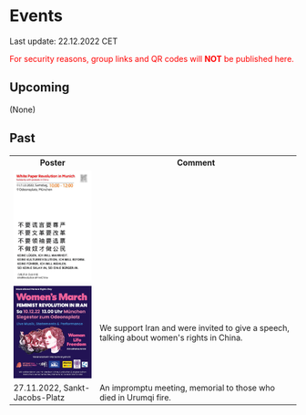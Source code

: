 # Events

Last update: 22.12.2022 CET

<font color="red">For security reasons, group links and QR codes will <b>NOT</b> be published here.</font>

## Upcoming

(None)

## Past

<table>
  <tr>
    <th>Poster</th><th>Comment</th>
  </tr>
  <tr>
    <td width="30%"><img src="poster/muc/221217.jpeg"></img></td><td></td>
  </tr>
	<tr>
    <td width="30%"><img src="poster/muc/221210.JPG"></img></td><td>We support Iran and were invited to give a speech, talking about women's rights in China.</td>
  </tr>
	<tr>
    <td width="30%">27.11.2022, Sankt-Jacobs-Platz</td><td>An impromptu meeting, memorial to those who died in Urumqi fire.</td>
  </tr>
</table>

